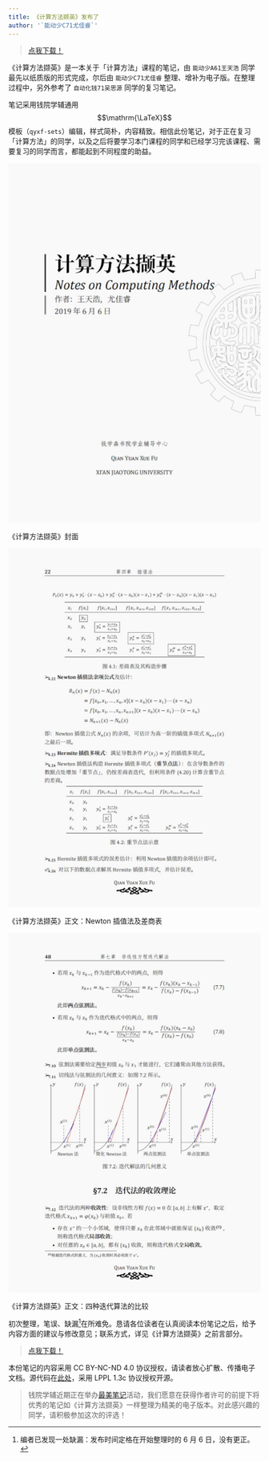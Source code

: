 ```yaml
---
title: 《计算方法撷英》发布了
author: '`能动少C71尤佳睿`'
---
```


> [点我下载！](/BookHub/009.notes-on-computing-methods)

《计算方法撷英》是一本关于「计算方法」课程的笔记，由 `能动少A61王天浩` 同学最先以纸质版的形式完成，尔后由 `能动少C71尤佳睿` 整理、增补为电子版。在整理过程中，另外参考了 `自动化钱71吴思源` 同学的复习笔记。

笔记采用钱院学辅通用 $$\mathrm{\LaTeX}$$ 模板（`qyxf-sets`）编辑，样式简朴，内容精致。相信此份笔记，对于正在复习「计算方法」的同学，以及之后将要学习本门课程的同学和已经学习完该课程、需要复习的同学而言，都能起到不同程度的助益。

![cover](/img/notes-on-computing-methods-published/notes-1.jpg)

<fig-cap>《计算方法撷英》封面</fig-cap>

![chapter4](/img/notes-on-computing-methods-published/notes-3.jpg)

<fig-cap>《计算方法撷英》正文：Newton 插值法及差商表</fig-cap>

![chapter7](/img/notes-on-computing-methods-published/notes-2.jpg)

<fig-cap>《计算方法撷英》正文：四种迭代算法的比较</fig-cap>

初次整理，笔误、缺漏[^1]在所难免。恳请各位读者在认真阅读本份笔记之后，给予内容方面的建议与修改意见；联系方式，详见《计算方法撷英》之前言部分。

[^1]: 编者已发现一处缺漏：发布时间定格在开始整理时的 6 月 6 日，没有更正。

> [点我下载！](/BookHub/009.notes-on-computing-methods)


本份笔记的内容采用 CC BY-NC-ND 4.0 协议授权，请读者放心扩散、传播电子文档。源代码在[此处](https://github.com/qyxf/notes-on-computing-methods)，采用 LPPL 1.3c 协议授权开源。

> 钱院学辅近期正在举办[最美笔记](/2019/11/25/call-of-beautiful-notes)活动，我们愿意在获得作者许可的前提下将优秀的笔记如《计算方法撷英》一样整理为精美的电子版本。对此感兴趣的同学，请积极参加这次的评选！
